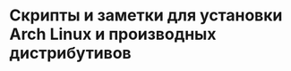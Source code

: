 # Скрипты и заметки для установки Arch Linux и производных дистрибутивов
<!--stackedit_data:
eyJoaXN0b3J5IjpbMTcxMTg4NDQ1N119
-->